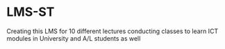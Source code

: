 # LMS-ST
Creating this LMS for 10 different lectures conducting classes to learn  ICT modules in University and A/L students as well
